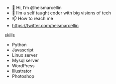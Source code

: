 - 👋 Hi, I’m @heismarcellin 
- 👀 I’m a self taught coder with big visions of tech
- 📫 How to reach me 
- https://twitter.com/heismarcellin

skills
- Python
- Javascript 
- Linux server 
- Mysql server 
- WordPress 
- Illustrator
- Photoshop 


